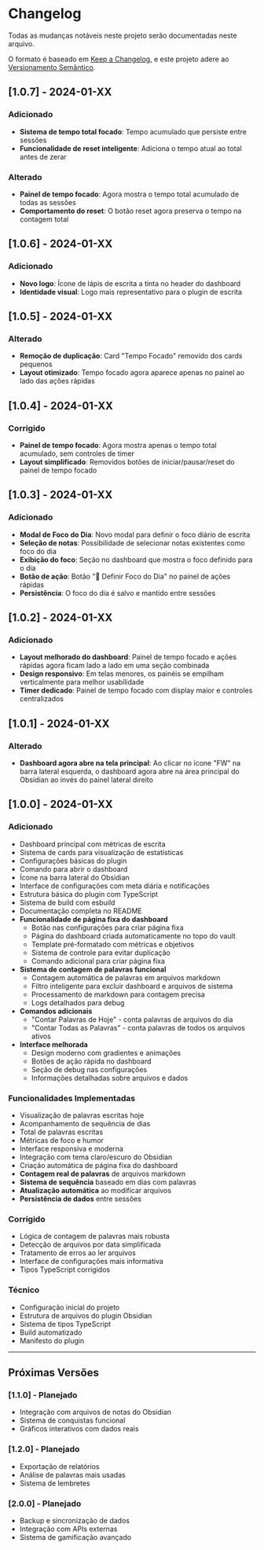# Changelog

Todas as mudanças notáveis neste projeto serão documentadas neste arquivo.

O formato é baseado em [Keep a Changelog](https://keepachangelog.com/pt-BR/1.0.0/),
e este projeto adere ao [Versionamento Semântico](https://semver.org/lang/pt-BR/).

## [1.0.7] - 2024-01-XX

### Adicionado
- **Sistema de tempo total focado**: Tempo acumulado que persiste entre sessões
- **Funcionalidade de reset inteligente**: Adiciona o tempo atual ao total antes de zerar

### Alterado
- **Painel de tempo focado**: Agora mostra o tempo total acumulado de todas as sessões
- **Comportamento do reset**: O botão reset agora preserva o tempo na contagem total

## [1.0.6] - 2024-01-XX

### Adicionado
- **Novo logo**: Ícone de lápis de escrita a tinta no header do dashboard
- **Identidade visual**: Logo mais representativo para o plugin de escrita

## [1.0.5] - 2024-01-XX

### Alterado
- **Remoção de duplicação**: Card "Tempo Focado" removido dos cards pequenos
- **Layout otimizado**: Tempo focado agora aparece apenas no painel ao lado das ações rápidas

## [1.0.4] - 2024-01-XX

### Corrigido
- **Painel de tempo focado**: Agora mostra apenas o tempo total acumulado, sem controles de timer
- **Layout simplificado**: Removidos botões de iniciar/pausar/reset do painel de tempo focado

## [1.0.3] - 2024-01-XX

### Adicionado
- **Modal de Foco do Dia**: Novo modal para definir o foco diário de escrita
- **Seleção de notas**: Possibilidade de selecionar notas existentes como foco do dia
- **Exibição do foco**: Seção no dashboard que mostra o foco definido para o dia
- **Botão de ação**: Botão "🎯 Definir Foco do Dia" no painel de ações rápidas
- **Persistência**: O foco do dia é salvo e mantido entre sessões

## [1.0.2] - 2024-01-XX

### Adicionado
- **Layout melhorado do dashboard**: Painel de tempo focado e ações rápidas agora ficam lado a lado em uma seção combinada
- **Design responsivo**: Em telas menores, os painéis se empilham verticalmente para melhor usabilidade
- **Timer dedicado**: Painel de tempo focado com display maior e controles centralizados

## [1.0.1] - 2024-01-XX

### Alterado
- **Dashboard agora abre na tela principal**: Ao clicar no ícone "FW" na barra lateral esquerda, o dashboard agora abre na área principal do Obsidian ao invés do painel lateral direito

## [1.0.0] - 2024-01-XX

### Adicionado
- Dashboard principal com métricas de escrita
- Sistema de cards para visualização de estatísticas
- Configurações básicas do plugin
- Comando para abrir o dashboard
- Ícone na barra lateral do Obsidian
- Interface de configurações com meta diária e notificações
- Estrutura básica do plugin com TypeScript
- Sistema de build com esbuild
- Documentação completa no README
- **Funcionalidade de página fixa do dashboard**
  - Botão nas configurações para criar página fixa
  - Página do dashboard criada automaticamente no topo do vault
  - Template pré-formatado com métricas e objetivos
  - Sistema de controle para evitar duplicação
  - Comando adicional para criar página fixa
- **Sistema de contagem de palavras funcional**
  - Contagem automática de palavras em arquivos markdown
  - Filtro inteligente para excluir dashboard e arquivos de sistema
  - Processamento de markdown para contagem precisa
  - Logs detalhados para debug
- **Comandos adicionais**
  - "Contar Palavras de Hoje" - conta palavras de arquivos do dia
  - "Contar Todas as Palavras" - conta palavras de todos os arquivos ativos
- **Interface melhorada**
  - Design moderno com gradientes e animações
  - Botões de ação rápida no dashboard
  - Seção de debug nas configurações
  - Informações detalhadas sobre arquivos e dados

### Funcionalidades Implementadas
- Visualização de palavras escritas hoje
- Acompanhamento de sequência de dias
- Total de palavras escritas
- Métricas de foco e humor
- Interface responsiva e moderna
- Integração com tema claro/escuro do Obsidian
- Criação automática de página fixa do dashboard
- **Contagem real de palavras** de arquivos markdown
- **Sistema de sequência** baseado em dias com palavras
- **Atualização automática** ao modificar arquivos
- **Persistência de dados** entre sessões

### Corrigido
- Lógica de contagem de palavras mais robusta
- Detecção de arquivos por data simplificada
- Tratamento de erros ao ler arquivos
- Interface de configurações mais informativa
- Tipos TypeScript corrigidos

### Técnico
- Configuração inicial do projeto
- Estrutura de arquivos do plugin Obsidian
- Sistema de tipos TypeScript
- Build automatizado
- Manifesto do plugin

---

## Próximas Versões

### [1.1.0] - Planejado
- Integração com arquivos de notas do Obsidian
- Sistema de conquistas funcional
- Gráficos interativos com dados reais

### [1.2.0] - Planejado
- Exportação de relatórios
- Análise de palavras mais usadas
- Sistema de lembretes

### [2.0.0] - Planejado
- Backup e sincronização de dados
- Integração com APIs externas
- Sistema de gamificação avançado 